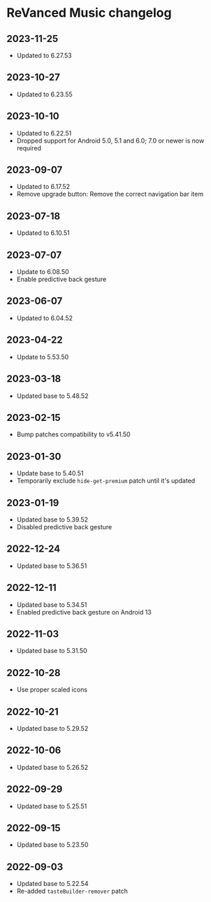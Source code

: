 # ReVanced Music changelog

## 2023-11-25
- Updated to 6.27.53

## 2023-10-27
- Updated to 6.23.55

## 2023-10-10
- Updated to 6.22.51
- Dropped support for Android 5.0, 5.1 and 6.0; 7.0 or newer is now required

## 2023-09-07
- Updated to 6.17.52
- Remove upgrade button: Remove the correct navigation bar item

## 2023-07-18
- Updated to 6.10.51

## 2023-07-07
- Update to 6.08.50
- Enable predictive back gesture

## 2023-06-07
- Updated to 6.04.52

## 2023-04-22
- Update to 5.53.50

## 2023-03-18
- Updated base to 5.48.52

## 2023-02-15
- Bump patches compatibility to v5.41.50

## 2023-01-30
- Update base to 5.40.51
- Temporarily exclude `hide-get-premium` patch until it's updated

## 2023-01-19
- Updated base to 5.39.52
- Disabled predictive back gesture

## 2022-12-24
- Updated base to 5.36.51

## 2022-12-11
- Updated base to 5.34.51
- Enabled predictive back gesture on Android 13

## 2022-11-03
- Updated base to 5.31.50

## 2022-10-28
- Use proper scaled icons

## 2022-10-21
- Updated base to 5.29.52

## 2022-10-06
- Updated base to 5.26.52

## 2022-09-29
- Updated base to 5.25.51

## 2022-09-15
- Updated base to 5.23.50

## 2022-09-03
- Updated base to 5.22.54
- Re-added `tasteBuilder-remover` patch
